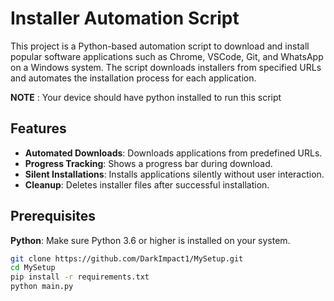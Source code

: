 # Installer Automation Script

This project is a Python-based automation script to download and install popular software applications such as Chrome, VSCode, Git, and WhatsApp on a Windows system. The script downloads installers from specified URLs and automates the installation process for each application.


**NOTE** : Your device should have python installed to run this script

## Features

- **Automated Downloads**: Downloads applications from predefined URLs.
- **Progress Tracking**: Shows a progress bar during download.
- **Silent Installations**: Installs applications silently without user interaction.
- **Cleanup**: Deletes installer files after successful installation.

## Prerequisites

**Python**: Make sure Python 3.6 or higher is installed on your system.


```bash
git clone https://github.com/DarkImpact1/MySetup.git
cd MySetup
pip install -r requirements.txt
python main.py
```
